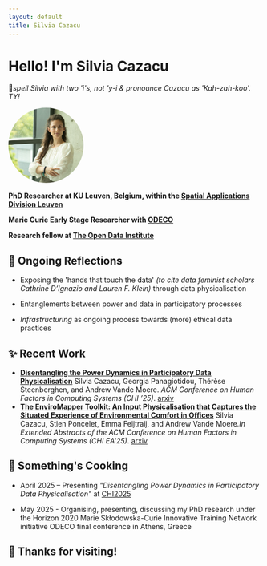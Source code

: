 ```yaml
---
layout: default
title: Silvia Cazacu
---
```


# Hello! I'm Silvia Cazacu 
📝*spell Silvia with two 'i's, not 'y-i & pronounce Cazacu as 'Kah-zah-koo'. TY!* 

<img src="Silvia_profile_2.jpg" alt="Profile Image" style="width: 150px; height: 150px; border-radius: 50%; object-fit: cover;">




**PhD Researcher at KU Leuven, Belgium, within the [Spatial Applications Division Leuven](https://ees.kuleuven.be/en/sadl/)**

**Marie Curie Early Stage Researcher with [ODECO](https://odeco-research.eu/)**

**Research fellow at [The Open Data Institute](https://theodi.org/about-the-odi/the-odi-team/odi-fellows/)**


## 🦋 Ongoing Reflections

  - Exposing the 'hands that touch the data' *(to cite data feminist scholars Cathrine D’Ignazio and Lauren F. Klein)* through data physicalisation

  - Entanglements between power and data in participatory processes

  - *Infrastructuring* as ongoing process towards (more) ethical data practices
    

## ✨ Recent Work

- **[Disentangling the Power Dynamics in Participatory Data Physicalisation](https://programs.sigchi.org/chi/2025/program/content/188914)** Silvia Cazacu, Georgia Panagiotidou, Thérèse Steenberghen, and Andrew Vande Moere. *ACM Conference on Human Factors in Computing Systems (CHI ’25)*. [arxiv](https://arxiv.org/abs/2503.13018)
- **[The EnviroMapper Toolkit: An Input Physicalisation that Captures the Situated Experience of Environmental Comfort in Offices](https://programs.sigchi.org/chi/2025/program/content/194718)** Silvia Cazacu, Stien Poncelet, Emma Feijtraij, and Andrew Vande Moere.*In Extended
Abstracts of the ACM Conference on Human Factors in Computing Systems (CHI EA'25)*. [arxiv](https://arxiv.org/abs/2503.17257)



## 🍳 Something's Cooking

- April 2025 – Presenting *"Disentangling Power Dynamics in Participatory Data Physicalisation"* at [CHI2025](https://chi2025.acm.org/)

- May 2025 - Organising, presenting, discussing my PhD research under the Horizon 2020 Marie Skłodowska-Curie Innovative Training Network initiative ODECO final conference in Athens, Greece


## 🦄 Thanks for visiting!
